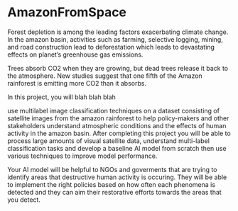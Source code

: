 # AmazonFromSpace

Forest depletion is among the leading factors exacerbating climate change. In the amazon basin, activities such as farming, selective logging, mining, and road construction lead to deforestation which leads to devastating effects on planet’s greenhouse gas emissions.

Trees absorb CO2 when they are growing, but dead trees release it back to the atmosphere. New studies suggest that one fifth of the Amazon rainforest is emitting more CO2 than it absorbs.

In this project, you will blah blah blah

use multilabel image classification techniques on a dataset consisting of satellite images from the amazon rainforest to help policy-makers and other stakeholders understand atmospheric conditions and the effects of human activity in the amazon basin. After completing this project you will be able to process large amounts of visual satellite data, understand multi-label classification tasks and develop a baseline AI model from scratch then use various techniques to improve model performance.

Your AI model will be helpful to NGOs and goverments that are trying to identify areas that destructive human activity is occuring. They will be able to implement the right policies based on how often each phenomena is detected and they can aim their restorative efforts towards the areas that you detect.
